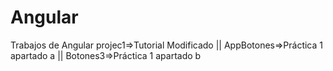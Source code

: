 # Angular
Trabajos de Angular
projec1=>Tutorial Modificado ||
AppBotones=>Práctica 1 apartado a ||
Botones3=>Práctica 1 apartado b
